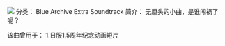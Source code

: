 ![](//static.kivo.wiki/images/music/cover/k1Jq3D49I5B2Km48eV1Vnvc7F6LIKXwN.jpg)
分类： Blue Archive Extra Soundtrack
简介：
无厘头的小曲，是谁闯祸了呢？

该曲曾用于：
1.日服1.5周年纪念动画短片
